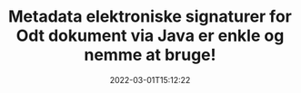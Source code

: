 ---
############################# Static ############################
layout: "auto-gen-signature"
date: 2022-03-01T15:12:22
draft: false
operation: Sign
signaturetype: Metadata
fileformat: Odt
productName: Java
lang: da
productCode: java
otherformats: pdf doc docx docm dot dotm dotx odt ott rtf xls xlsx xlsm xlsb csv ods ots xltx xltm ppt pptx pps ppsx odp otp potx potm pptm ppsm png jpg bmp gif tiff svg webp wmf
breadcrumb: Put Metadata signature on Odt for Java

############################# Head ############################
head_title: "Tilføj metadata elektroniske signaturer til Odt dokumenter via Java"
head_description: "Brug Metadata som skjulte elektroniske signaturer i dine Odt-dokumenter ved at bruge et par linjer med Java-kode. Brug GroupDocs Document Signature API til at e-signere dine forretningsdokumenter og filer med metadataoplysninger."

############################# Header ############################
title: "Metadata elektroniske signaturer for Odt dokument via Java er enkle og nemme at bruge!"
description: "eSignér dine Odt dokumenter og kontrakter med skjulte metadataposter. Generer metadata til PDF'er, MS Word-dokumenter, MS Excel-projektmapper, MS PowerPoint-præsentationer og forskellige billedformater uden problemer og ekstra kodning."
bg_image: "https://cms.admin.containerize.com/templates/aspose/App_Themes/V3/images/bg/header1.png"
bg_overlay: false
button:
    enable: true

############################# SubMenu ############################
submenu:
    enable: true

    left:
        img_alt: "GroupDocs.Signature for Java"
        image: "https://cms.admin.containerize.com/templates/groupdocs/images/product-logos/90x90-noborder/groupdocs-signature-java.png"
        product: "GroupDocs.Signature"
        platform: "Java"



############################# About ############################
about:
    enable: true
    title: "Om GroupDocs.Signature for Java Metadata Signatures API"
    content: |
        [GroupDocs.Signature for Java](https://products.groupdocs.com/signature/java/) er en populær API til e-signering af digitale dokumenter. Signaturer som tekster, billeder, digitale certifikater, stregkoder, QR-koder, stempler eller metadata er tilgængelige. Signaturer kan placeres på PDF-filer, MS Word-dokumenter, MS Excel-projektmapper, MS PowerPoint-præsentationer, Adobe Photoshop-filer og forskellige billedformater. Kunder kan underskrive deres dokument og opdatere, søge, verificere, slette eller forhåndsvise e-signaturer, der blev sat på disse dokumenter. Desuden er der en masse muligheder for signaturtilpasning.
    

############################# Steps ############################
steps:
    enable: true
    title_left: "Trin til at signere Odt med Metadata i Java"
    content_left: |
        [GroupDocs.Signature for Java](https://products.groupdocs.com/signature/java/) giver mulighed for at signere Odt dokumenter med Metadata signaturer hurtigt og nemt.
        
        * Opret en forekomst af signaturklassen, der leverer Odt-fil, der skal signere som sti eller hukommelsesstrøm
        * Instantiér SignOptions-klassen og indstil alle krævede data.
        * Kald Signature.Sign()-metoden ved at sende output Odt-fil eller hukommelsesstrøm

    title_right: " Systemkrav"
    content_right: |
        GroupDocs.Signature for Java understøttes på alle større platforme og operativsystemer. Før du udfører koden nedenfor, skal du sørge for, at du har følgende forudsætninger installeret på dit system.

        * Operativsystemer: Microsoft Windows, Linux, MacOS
        * Udviklingsmiljøer: NetBeans, Intellij IDEA, Eclipse, etc.
        * Java runtime: J2SE 6.0 and above
        * Få den seneste GroupDocs.Signature for Java fra [Maven](https://repository.groupdocs.com/webapp/#/artifacts/browse/tree/General/repo/com/groupdocs/groupdocs-signature)
         
    code: |
        ```java    
                
        // Set up input Odt file
        String filePath = "input.odt";
        // Set up output file
        String outputFilePath = "output.odt";

        // Instantiate Signature for input file
        Signature signature = new Signature(filePath);

        // instantiate metadata signing options
        MetadataSignOptions options = new MetadataSignOptions();

        // setup Author property
        WordProcessingMetadataSignature mdSign_Author = new WordProcessingMetadataSignature("Author", "Mr.Scherlock Holmes");// String value
        options.getSignatures().add(mdSign_Author);
        // setup document data
        WordProcessingMetadataSignature mdSign_DocData = new WordProcessingMetadataSignature("CreatedOn", new Date());// Datetime value
        options.getSignatures().add(mdSign_DocData);
        // setup document id
        WordProcessingMetadataSignature mdSign_DocId = new WordProcessingMetadataSignature("DocumentId", 123456);// Integer value
        options.getSignatures().add(mdSign_DocId);

        // sign Odt document
        SignResult result = signature.sign(outputFilePath, options);

        ```

############################# Demos ############################
demos:
    enable: true
    title: "Signering af Odt dokumenter med Metadata Live Demo"
    content: |
       Signer Odt-filen med forskellige signaturer lige nu ved at besøge webstedet [GroupDocs.Signature App](https://products.groupdocs.app/signature/family). Gratis online demo venter på dig.          

############################# More Formats ############################
more_formats:
    enable: true
    title: "Andre understøttede Metadata-signaturer for Java"
    content: |
        "Du kan også signere Odt med andre signaturtyper. Se venligst listen nedenfor."
    format: 
       
       
back_to_top:
    enable: true
---